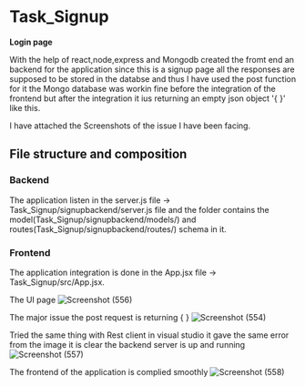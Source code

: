 # Task_Signup
 **Login page**
 
With the help of react,node,express and Mongodb created the fromt end an backend for the application since this is a signup page all the responses are supposed to be stored in the databse and thus I have used the post function for it the Mongo database was workin fine before the integration of the frontend but after the integration it ius returning an empty json object '{ }' like this.
 
 I have attached the Screenshots of the issue I have been facing.


## File structure and composition

### Backend
The application listen in the server.js file -> Task_Signup/signupbackend/server.js file and the folder contains the model(Task_Signup/signupbackend/models/) and routes(Task_Signup/signupbackend/routes/) schema in it.

### Frontend
The application integration is done in the App.jsx file -> Task_Signup/src/App.jsx.

The UI page ![Screenshot (556)](https://user-images.githubusercontent.com/40709301/104700268-e748ea80-5739-11eb-8d69-8d4a48bebf7b.png)

The major issue the post request is returning { } ![Screenshot (554)](https://user-images.githubusercontent.com/40709301/104701558-39d6d680-573b-11eb-935e-8f81697d50e2.png)

Tried the same thing with Rest client in visual studio it gave the same error from the image it is clear the backend server is up and running ![Screenshot (557)](https://user-images.githubusercontent.com/40709301/104702050-7aceeb00-573b-11eb-9e96-6b7876f593f5.png)

The frontend of the application is complied smoothly ![Screenshot (558)](https://user-images.githubusercontent.com/40709301/104702273-c4b7d100-573b-11eb-9bf5-d38ff974afcb.png)
